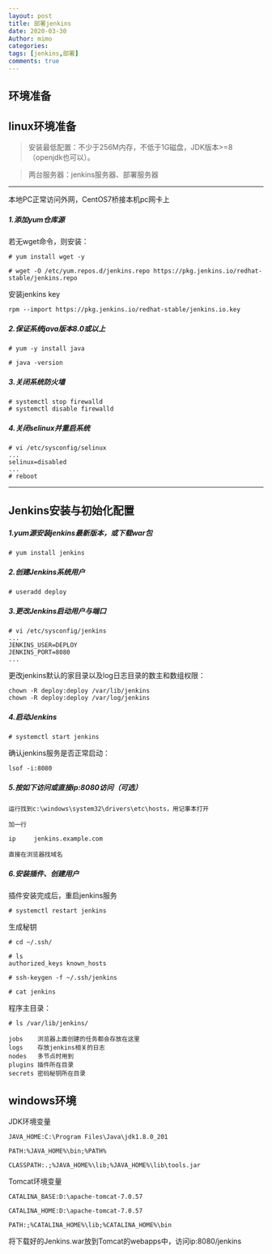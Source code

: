 ```yaml
---
layout: post
title: 部署jenkins
date: 2020-03-30
Author: mimo
categories: 
tags: [jenkins,部署]
comments: true
---
```


## 环境准备

## linux环境准备

> 安装最低配置：不少于256M内存，不低于1G磁盘，JDK版本>=8（openjdk也可以）。

> 两台服务器：jenkins服务器、部署服务器

------

本地PC正常访问外网，CentOS7桥接本机pc网卡上

##### 1.添加yum仓库源

若无wget命令，则安装：

```
# yum install wget -y

# wget -O /etc/yum.repos.d/jenkins.repo https://pkg.jenkins.io/redhat-stable/jenkins.repo
```

安装jenkins key

```
rpm --import https://pkg.jenkins.io/redhat-stable/jenkins.io.key
```

##### 2.保证系统java版本8.0或以上

```
# yum -y install java

# java -version
```

##### 3.关闭系统防火墙

```
# systemctl stop firewalld
# systemctl disable firewalld
```

##### 4.关闭selinux并重启系统

```
# vi /etc/sysconfig/selinux
...
selinux=disabled
...
# reboot
```

------

## Jenkins安装与初始化配置

##### 1.yum源安装jenkins最新版本，或下载war包

```
# yum install jenkins
```

##### 2.创建Jenkins系统用户

```
# useradd deploy
```

##### 3.更改Jenkins启动用户与端口

```
# vi /etc/sysconfig/jenkins
...
JENKINS_USER=DEPLOY
JENKINS_PORT=8080
...
```

更改jenkins默认的家目录以及log日志目录的数主和数组权限： 

```
chown -R deploy:deploy /var/lib/jenkins
chown -R deploy:deploy /var/log/jenkins
```

##### 4.启动Jenkins

```
# systemctl start jenkins
```

确认jenkins服务是否正常启动：

```
lsof -i:8080
```

##### 5.按如下访问或直接ip:8080访问（可选）

```
运行找到c:\windows\system32\drivers\etc\hosts，用记事本打开

加一行

ip     jenkins.example.com

直接在浏览器找域名
```

##### 6.安装插件、创建用户

插件安装完成后，重启jenkins服务

```
# systemctl restart jenkins
```

生成秘钥

```
# cd ~/.ssh/

# ls
authorized_keys known_hosts

# ssh-keygen -f ~/.ssh/jenkins

# cat jenkins
```

程序主目录：

```
# ls /var/lib/jenkins/

jobs	浏览器上面创建的任务都会存放在这里
logs	存放jenkins相关的日志
nodes	多节点时用到
plugins	插件所在目录
secrets	密码秘钥所在目录
```

## windows环境

JDK环境变量

```
JAVA_HOME:C:\Program Files\Java\jdk1.8.0_201

PATH:%JAVA_HOME%\bin;%PATH%

CLASSPATH:.;%JAVA_HOME%\lib;%JAVA_HOME%\lib\tools.jar
```

Tomcat环境变量

```
CATALINA_BASE:D:\apache-tomcat-7.0.57

CATALINA_HOME:D:\apache-tomcat-7.0.57

PATH:;%CATALINA_HOME%\lib;%CATALINA_HOME%\bin
```

将下载好的Jenkins.war放到Tomcat的webapps中，访问ip:8080/jenkins